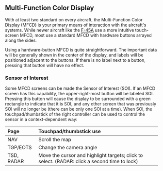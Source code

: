 ## Multi-Function Color Display

With at least two standard on every aircraft, the Multi-Function Color Display
(MFCD) is your primary means of interaction with the aircraft's systems. While
newer aircraft like the [F-45A](#f-45a) use a more intuitive touch-screen MFCD,
most use a standard MFCD with hardware buttons arrayed along the sides.

Using a hardware-button MFCD is quite straightforward. The important data will
be generally shown in the center of the display, and labels will be positioned
adjacent to the buttons. If there is no label next to a button, pressing that
button will have no effect.

### Sensor of Interest

Some MFCD screens can be made the Sensor of Interest (SOI). If an MFCD screen
has this capability, the upper-right-most button will be labeled SOI. Pressing
this button will cause the display to be surrounded with a green rectangle to
indicate that it is SOI, and any other screen that was previously SOI will no
longer be (there can be only one SOI at a time). When SOI, the
touchpad/thumbstick of the right controller can be used to control the sensor
in a context-dependent way:

Page | Touchpad/thumbstick use
:-|:-
NAV | Scroll the map
TGP/EOTS | Change the camera angle
TSD, RADAR | Move the cursor and highlight targets; click to select. (RADAR: click a second time to lock)


